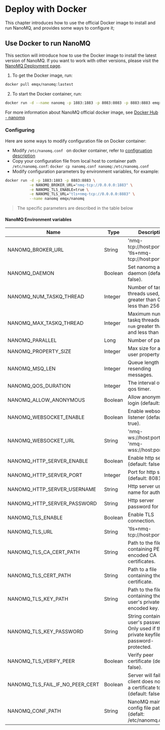 # Deploy with Docker

This chapter introduces how to use the official Docker image to install and run NanoMQ, and provides some ways to configure it;



## Use Docker to run NanoMQ

This section will introduce how to use the Docker image to install the latest version of NanoMQ. If you want to work with other versions, please visit the [NanoMQ Deployment page](https://www.emqx.com/en/try?product=nanomq).

1. To get the Docker image, run:

```bash
docker pull emqx/nanomq:lastest
```

2. To start the Docker container, run:

```bash
docker run -d --name nanomq -p 1883:1883 -p 8083:8083 -p 8883:8883 emqx/nanomq:latest
```

For more information about NanoMQ official docker image, see [Docker Hub - nanomq](https://hub.docker.com/r/emqx/nanomq)

### Configuring

Here are some ways to modify configuration file on Docker container:

- Modify `/etc/nanomq.conf ` on docker container, refer to [configruation description](./config-description/v014.md)
- Copy your configuration file from local host to container path `/etc/nanomq.conf`:  `docker cp nanomq.conf nanomq:/etc/nanomq.conf`
- Modify configuration parameters by environment variables, for example: 

```bash
docker run -d -p 1883:1883 -p 8883:8883 \
           -e NANOMQ_BROKER_URL="nmq-tcp://0.0.0.0:1883" \
           -e NANOMQ_TLS_ENABLE=true \
           -e NANOMQ_TLS_URL="tls+nmq-tcp://0.0.0.0:8883" \
           --name nanomq emqx/nanomq
```

> The specific parameters are described in the table below

#### NanoMQ Environment variables

| Name                            | Type    | Description                                                  |
| ------------------------------- | ------- | ------------------------------------------------------------ |
| NANOMQ_BROKER_URL               | String  | 'nmq-tcp://host:port', 'tls+nmq-tcp://host:port'             |
| NANOMQ_DAEMON                   | Boolean | Set nanomq as daemon (default: false).                       |
| NANOMQ_NUM_TASKQ_THREAD         | Integer | Number of taskq threads used, `num` greater than 0 and less than 256. |
| NANOMQ_MAX_TASKQ_THREAD         | Integer | Maximum number of taskq threads used, `num` greater than 0 and less than 256. |
| NANOMQ_PARALLEL                 | Long    | Number of parallel.                                          |
| NANOMQ_PROPERTY_SIZE            | Integer | Max size for a MQTT user property.                           |
| NANOMQ_MSQ_LEN                  | Integer | Queue length for resending messages.                         |
| NANOMQ_QOS_DURATION             | Integer | The interval of the qos timer.                               |
| NANOMQ_ALLOW_ANONYMOUS          | Boolean | Allow anonymous login (default: true).                       |
| NANOMQ_WEBSOCKET_ENABLE         | Boolean | Enable websocket listener (default: true).                   |
| NANOMQ_WEBSOCKET_URL            | String  | 'nmq-ws://host:port/path', 'nmq-wss://host:port/path'        |
| NANOMQ_HTTP_SERVER_ENABLE       | Boolean | Enable http server (default: false).                         |
| NANOMQ_HTTP_SERVER_PORT         | Integer | Port for http server (default: 8081).                        |
| NANOMQ_HTTP_SERVER_USERNAME     | String  | Http server user name for auth.                              |
| NANOMQ_HTTP_SERVER_PASSWORD     | String  | Http server password for auth.                               |
| NANOMQ_TLS_ENABLE               | Boolean | Enable TLS connection.                                       |
| NANOMQ_TLS_URL                  | String  | 'tls+nmq-tcp://host:port'.                                   |
| NANOMQ_TLS_CA_CERT_PATH         | String  | Path to the file containing PEM-encoded CA certificates.     |
| NANOMQ_TLS_CERT_PATH            | String  | Path to a file containing the user certificate.              |
| NANOMQ_TLS_KEY_PATH             | String  | Path to the file containing the user's private PEM-encoded key. |
| NANOMQ_TLS_KEY_PASSWORD         | String  | String containing the user's password. Only used if the private keyfile is password-protected. |
| NANOMQ_TLS_VERIFY_PEER          | Boolean | Verify peer certificate (default: false).                    |
| NANOMQ_TLS_FAIL_IF_NO_PEER_CERT | Boolean | Server will fail if the client does not have a certificate to send (default: false). |
| NANOMQ_CONF_PATH                | String  | NanoMQ main config file path (defalt: /etc/nanomq.conf).     |